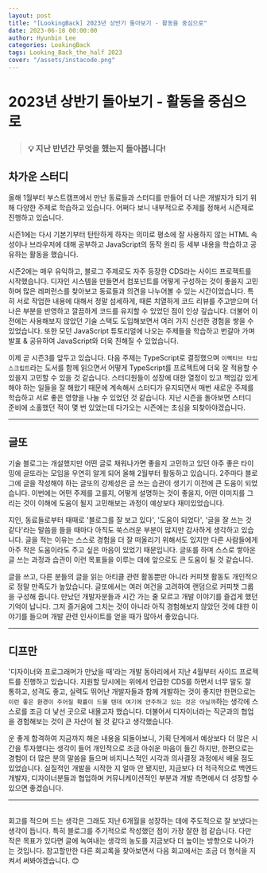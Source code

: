 ```yaml
---
layout: post
title: "[LookingBack] 2023년 상반기 돌아보기 - 활동을 중심으로"
date: 2023-06-18 00:00:00
author: Hyunbin Lee
categories: LookingBack
tags: Looking_Back_the_half 2023
cover: "/assets/instacode.png"
---
```


# 2023년 상반기 돌아보기 - 활동을 중심으로

> ### 💡 지난 반년간 무엇을 했는지 돌아봅니다!

## 차가운 스터디 

올해 1월부터 부스트캠프에서 만난 동료들과 스터디를 만들어 더 나은 개발자가 되기 위해 다양한 주제로 학습하고 있습니다. 어쩌다 보니 내부적으로 주제를 정해서 시즌제로 진행하고 있습니다. <br />

시즌1에는 다시 기본기부터 탄탄하게 하자는 의미로 평소에 잘 사용하지 않는 HTML 속성이나 브라우저에 대해 공부하고 JavaScript의 동작 원리 등 세부 내용을 학습하고 공유하는 활동을 했습니다. <br />

시즌2에는 매우 유익하고, 블로그 주제로도 자주 등장한 CDS라는 사이드 프로젝트를 시작했습니다. 디자인 시스템을 만들면서 컴포넌트를 어떻게 구성하는 것이 좋을지 고민하며 많은 레퍼런스를 찾아보고 동료들과 의견을 나누어볼 수 있는 시간이었습니다. 특히 서로 작업한 내용에 대해서 정말 섬세하게, 때론 치열하게 코드 리뷰를 주고받으며 더 나은 부분을 반영하고 깔끔하게 코드를 유지할 수 있었던 점이 인상 깊습니다. 더불어 이전에는 사용해보지 않았던 기술 스택도 도입해보면서 여러 가지 신선한 경험을 쌓을 수 있었습니다. 또한 모던 JavaScript 튜토리얼에 나오는 주제들을 학습하고 번갈아 가며 발표 & 공유하여 JavaScript와 더욱 친해질 수 있었습니다. <br />

이제 곧 시즌3를 앞두고 있습니다. 다음 주제는 TypeScript로 결정했으며 `이펙티브 타입스크립트`라는 도서를 함께 읽으면서 어떻게 TypeScript를 프로젝트에 더욱 잘 적용할 수 있을지 고민할 수 있을 것 같습니다.
스터디원들이 성장에 대한 열정이 있고 책임감 있게 해야 하는 일들을 잘 해왔기 때문에 계속해서 스터디가 유지되면서 매번 새로운 주제를 학습하고 서로 좋은 영향을 나눌 수 있었던 것 같습니다. 지난 시즌을 돌아보면 스터디 준비에 소홀했던 적이 몇 번 있었는데 다가오는 시즌에는 초심을 되찾아야겠습니다. 

<hr />

## 글또 
기술 블로그는 개설했지만 어떤 글로 채워나가면 좋을지 고민하고 있던 아주 좋은 타이밍에 글또라는 모임을 우연히 알게 되어 올해 2월부터 활동하고 있습니다. 2주마다 블로그에 글을 작성해야 하는 글또의 강제성은 글 쓰는 습관이 생기기 이전에 큰 도움이 되었습니다. 이번에는 어떤 주제를 고를지, 어떻게 설명하는 것이 좋을지, 어떤 이미지를 그리는 것이 이해에 도움이 될지 고민해보는 과정이 예상보다 재미있었습니다. <br />

지인, 동료들로부터 때때로 '블로그를 잘 보고 있다', '도움이 되었다', '글을 잘 쓰는 것 같다'라는 말씀을 들을 때마다 아직도 쑥스러운 부분이 많지만 감사하게 생각하고 있습니다. 글을 적는 이유는 스스로 경험을 더 잘 떠올리기 위해서도 있지만 다른 사람들에게 아주 작은 도움이라도 주고 싶은 마음이 있었기 때문입니다. 글또를 하며 스스로 쌓아온 글 쓰는 과정과 습관이 이런 목표들을 이루는 데에 앞으로도 큰 도움이 될 것 같습니다. <br />

글을 쓰고, 다른 분들의 글을 읽는 아티클 관련 활동뿐만 아니라 커피챗 활동도 개인적으로 정말 만족도가 높았습니다. 글또에서는 여러 여건을 고려하여 랜덤으로 커피챗 그룹을 구성해 줍니다. 만났던 개발자분들과 시간 가는 줄 모르고 개발 이야기를 즐겁게 했던 기억이 납니다. 그저 즐거움에 그치는 것이 아니라 아직 경험해보지 않았던 것에 대한 이야기를 들으며 개발 관련 인사이트를 얻을 때가 많아서 좋았습니다. 

<hr />

## 디프만 
'디자이너와 프로그래머가 만났을 때'라는 개발 동아리에서 지난 4월부터 사이드 프로젝트를 진행하고 있습니다. 지원할 당시에는 위에서 언급한 CDS를 하면서 너무 말도 잘 통하고, 성격도 좋고, 실력도 뛰어난 개발자들과 함께 개발하는 것이 좋지만 한편으로는 `이런 좋은 환경이 주어질 확률이 드물 텐데 여기에 안주하고 있는 것은 아닐까`하는 생각에 스스로를 조금 더 낯선 곳으로 내몰고자 했습니다. 더불어서 디자이너라는 직군과의 협업을 경험해보는 것이 큰 자산이 될 것 같다고 생각했습니다. <br />

운 좋게 합격하여 지금까지 해온 내용을 되돌아보니, 기획 단계에서 예상보다 더 많은 시간을 투자했다는 생각이 들어 개인적으로 조금 아쉬운 마음이 들긴 하지만, 한편으로는 경험이 더 많은 분의 말씀을 들으며 비지니스적인 시각과 의사결정 과정에서 배울 점도 있었습니다. 실질적인 개발을 시작한 지 얼마 안 됐지만, 지금보다 더 적극적으로 백엔드 개발자, 디자이너분들과 협업하며 커뮤니케이션적인 부분과 개발 측면에서 더 성장할 수 있으면 좋겠습니다. 

<hr />

<br />
회고를 적으며 드는 생각은 그래도 지난 6개월을 성장하는 데에 주도적으로 잘 보냈다는 생각이 듭니다. 특히 블로그를 주기적으로 작성했던 점이 가장 잘한 점 같습니다. 다만 작은 목표가 있다면 글에 녹여내는 생각의 농도를 지금보다 더 높이는 방향으로 나아가는 것입니다. 참고할만한 다른 회고록을 찾아보면서 다음 회고에서는 조금 더 형식을 지켜서 써봐야겠습니다. 😊
